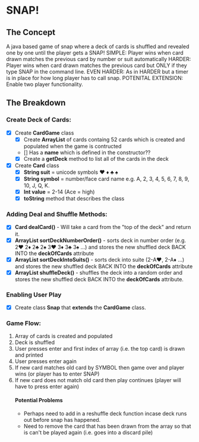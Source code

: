 # SNAP!

## The Concept

A java based game of snap where a deck of cards is shuffled and revealed one by one until the player gets a SNAP!
SIMPLE: Player wins when card drawn matches the previous card by number or suit automatically
HARDER: Player wins when card drawn matches the previous card but ONLY if they type SNAP in the command line.
EVEN HARDER: As in HARDER but a timer is in place for how long player has to call snap.
POTENITAL EXTENSION: Enable two player functionality.

## The Breakdown

### Create Deck of Cards:

-   [x] Create **CardGame** class
    -   [x] Create **ArrayList<Card>** of cards containg 52 cards which is created and populated when the game is contructed
    -   [] Has a **name** which is defined in the constructor??
    -   [x] Create a **getDeck** method to list all of the cards in the deck
-   [x] Create **Card** class
    -   [x] **String suit** = unicode symbols ♥ ♦ ♣ ♠
    -   [x] **String symbol** = number/face card name e.g. A, 2, 3, 4, 5, 6, 7, 8, 9, 10, J, Q, K.
    -   [x] **Int value** = 2-14 (Ace = high)
    -   [x] **toString** method that describes the class

### Adding Deal and Shuffle Methods:

-   [x] **Card dealCard()** - Will take a card from the "top of the deck" and return it.
-   [x] **ArrayList<Card> sortDeckNumberOrder()** - sorts deck in number order (e.g. 2♥ 2♦ 2♣ 2♠ 3♥ 3♦ 3♣ 3♠ ...) and stores the new shuffled deck BACK INTO the **deckOfCards** attribute
-   [x] **ArrayList<Card> sortDeckIntoSuits()** - sorts deck into suite (2-A♥, 2-A♦ ...) and stores the new shuffled deck BACK INTO the **deckOfCards** attribute
-   [x] **ArrayList<Card> shuffleDeck()** - shuffles the deck into a random order and stores the new shuffled deck BACK INTO the **deckOfCards** attribute.

### Enabling User Play

-   [x] Create class **Snap** that **extends** the **CardGame** class.

### Game Flow:

1. Array of cards is created and populated
2. Deck is shuffled
3. User presses enter and first index of array (i.e. the top card) is drawn and printed
4. User presses enter again
5. If new card matches old card by SYMBOL then game over and player wins (or player has to enter SNAP)
6. If new card does not match old card then play continues (player will have to press enter again)
    #### Potential Problems
    - Perhaps need to add in a reshuffle deck function incase deck runs out before snap has happened.
    - Need to remove the card that has been drawn from the array so that is can't be played again (i.e. goes into a discard pile)
